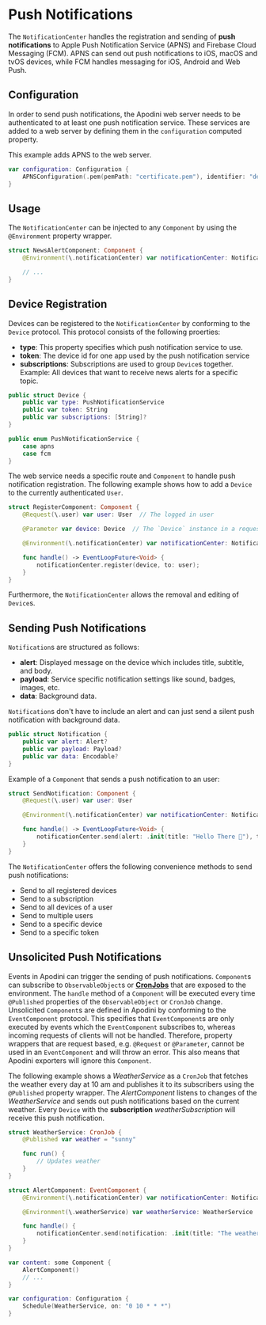 # Push Notifications

The `NotificationCenter` handles the registration and sending of **push notifications** to Apple Push Notification Service (APNS) and Firebase Cloud Messaging (FCM). APNS can send out push notifications to iOS, macOS and tvOS devices, while FCM handles messaging for iOS, Android and Web Push.

## Configuration

In order to send push notifications, the Apodini web server needs to be authenticated to at least one push notification service. These services are added to a web server by defining them in the `configuration` computed property.

This example adds APNS to the web server.

```swift
var configuration: Configuration {
    APNSConfiguration(.pem(pemPath: "certificate.pem"), identifier: "de.tum.in.ase.Example", environment: .sandbox)
}
```

## Usage

The `NotificationCenter` can be injected to any `Component` by using the `@Environment` property wrapper.

```swift
struct NewsAlertComponent: Component {
    @Environment(\.notificationCenter) var notificationCenter: NotificationCener

    // ...
}
```

## Device Registration

Devices can be registered to the `NotificationCenter` by conforming to the `Device` protocol. This protocol consists of the following proerties:

- **type**: This property specifies which push notification service to use.
- **token**: The device id for one app used by the push notification service
- **subscriptions**: Subscriptions are used to group `Device`s together. Example: All devices that want to receive news alerts for a specific topic.

```swift
public struct Device {
    public var type: PushNotificationService
    public var token: String
    public var subscriptions: [String]?
}

public enum PushNotificationService {
    case apns
    case fcm
}
```

The web service needs a specific route and `Component` to handle push notification registration. The following example shows how to add a `Device` to the currently authenticated `User`.

```swift
struct RegisterComponent: Component {
    @Request(\.user) var user: User  // The logged in user

    @Parameter var device: Device  // The `Device` instance in a request body

    @Environment(\.notificationCenter) var notificationCenter: NotificationCener

    func handle() -> EventLoopFuture<Void> {
        notificationCenter.register(device, to: user);
    }
}
```

Furthermore, the `NotificationCenter` allows the removal and editing of `Device`s.

## Sending Push Notifications

`Notification`s are structured as follows:

- **alert**: Displayed message on the device which includes title, subtitle, and body.
- **payload**: Service specific notification settings like sound, badges, images, etc.
- **data**: Background data.

`Notification`s don't have to include an alert and can just send a silent push notification with background data.

```swift
public struct Notification {
    public var alert: Alert?
    public var payload: Payload?
    public var data: Encodable?
}
```

Example of a `Component` that sends a push notification to an user:

```swift
struct SendNotification: Component {
    @Request(\.user) var user: User

    @Environment(\.notificationCenter) var notificationCenter: NotificationCener

    func handle() -> EventLoopFuture<Void> {
        notificationCenter.send(alert: .init(title: "Hello There 👋"), to: user)
    }
}
```

The `NotificationCenter` offers the following convenience methods to send push notifications:

- Send to all registered devices
- Send to a subscription
- Send to all devices of a user
- Send to multiple users
- Send to a specific device
- Send to a specific token

## Unsolicited Push Notifications

Events in Apodini can trigger the sending of push notifications. `Component`s can subscribe to `ObservableObject`s or **[CronJobs](./CronJob.md)** that are exposed to the environment. The `handle` method of a `Component` will be executed every time `@Published` properties of the `ObservableObject` or `CronJob` change. Unsolicited `Component`s are defined in Apodini by conforming to the `EventComponent` protocol. This specifies that `EventComponent`s are only executed by events which the `EventComponent` subscribes to, whereas incoming requests of clients will not be handled. Therefore, property wrappers that are request based, e.g. `@Request` or `@Parameter`, cannot be used in an `EventComponent` and will throw an error. This also means that Apodini exporters will ignore this `Component`.

The following example shows a _WeatherService_ as a `CronJob` that fetches the weather every day at 10 am and publishes it to its subscribers using the `@Published` property wrapper. The _AlertComponent_ listens to changes of the _WeatherService_ and sends out push notifications based on the current weather. Every `Device` with the **subscription** _weatherSubscription_ will receive this push notification.

```swift
struct WeatherService: CronJob {
    @Published var weather = "sunny"

    func run() {
        // Updates weather
    }
}

struct AlertComponent: EventComponent {
    @Environment(\.notificationCenter) var notificationCenter: NotificationCener

    @Environment(\.weatherService) var weatherService: WeatherService

    func handle() {
        notificationCenter.send(notification: .init(title: "The weather today will be \($weatherService.weather)"), to: "weatherSubscription")
    }
}

var content: some Component {
    AlertComponent()
    // ...
}

var configuration: Configuration {
    Schedule(WeatherService, on: "0 10 * * *")
}
```

